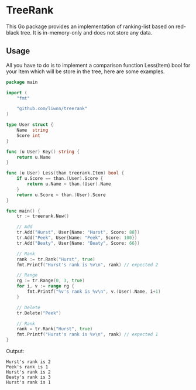 # TreeRank
This Go package provides an implementation of ranking-list based on red-black tree. It is in-memory-only and does not store any data. 

## Usage
All you have to do is to implement a comparison function Less(Item) bool for your Item which will be store in the tree, here are some examples.
``` go
package main

import (
	"fmt"

	"github.com/liwnn/treerank"
)

type User struct {
	Name  string
	Score int
}

func (u User) Key() string {
	return u.Name
}

func (u User) Less(than treerank.Item) bool {
	if u.Score == than.(User).Score {
		return u.Name < than.(User).Name
	}
	return u.Score < than.(User).Score
}

func main() {
	tr := treerank.New()

	// Add
	tr.Add("Hurst", User{Name: "Hurst", Score: 88})
	tr.Add("Peek", User{Name: "Peek", Score: 100})
	tr.Add("Beaty", User{Name: "Beaty", Score: 66})

	// Rank
	rank := tr.Rank("Hurst", true)
	fmt.Printf("Hurst's rank is %v\n", rank) // expected 2

	// Range
	rg := tr.Range(0, 3, true)
	for i, v := range rg {
		fmt.Printf("%v's rank is %v\n", v.(User).Name, i+1)
	}

	// Delete
	tr.Delete("Peek")

	// Rank
	rank = tr.Rank("Hurst", true)
	fmt.Printf("Hurst's rank is %v\n", rank) // expected 1
}
```
Output:
```
Hurst's rank is 2
Peek's rank is 1
Hurst's rank is 2
Beaty's rank is 3
Hurst's rank is 1
```